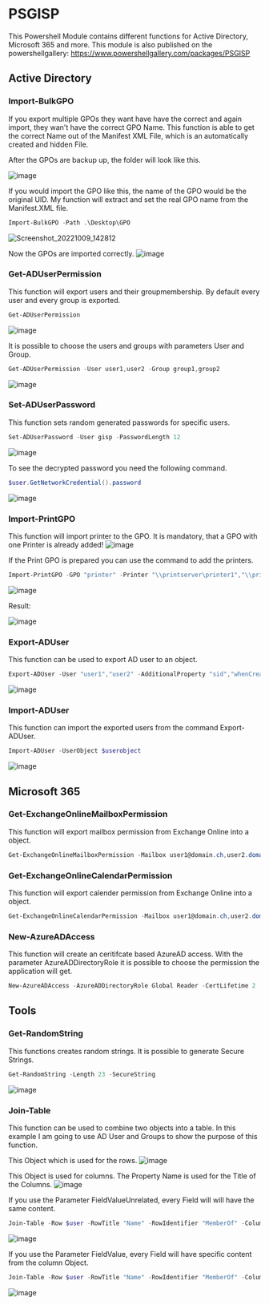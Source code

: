 # PSGISP
This Powershell Module contains different functions for Active Directory, Microsoft 365 and more.
This module is also published on the powershellgallery: https://www.powershellgallery.com/packages/PSGISP

## Active Directory
### Import-BulkGPO
If you export multiple GPOs they want have have the correct and again import, they wan't have the correct GPO Name. This function is able to get the correct Name out of the Manifest XML File, which is an automatically created and hidden File.

After the GPOs are backup up, the folder will look like this.

![image](https://user-images.githubusercontent.com/114616565/194756533-bc2f63ac-d832-470b-b860-155dd49fcba9.png)

If you would import the GPO like this, the name of the GPO would be the original UID. My function will extract and set the real GPO name from the Manifest.XML file.
```powershell
Import-BulkGPO -Path .\Desktop\GPO
```
![Screenshot_20221009_142812](https://user-images.githubusercontent.com/114616565/194756881-08cd2e1b-fb48-4613-acbe-92ff958991be.png)

Now the GPOs are imported correctly.
![image](https://user-images.githubusercontent.com/114616565/194757024-57ce831c-d8b4-4c90-8baa-b19aac399c65.png)

### Get-ADUserPermission
This function will export users and their groupmembership.
By default every user and every group is exported.
```powershell
Get-ADUserPermission
```
![image](https://user-images.githubusercontent.com/114616565/195150542-29ac9868-f140-4f59-bd9b-6b0347e4e7dd.png)


It is possible to choose the users and groups with parameters User and Group.
```powershell
Get-ADUserPermission -User user1,user2 -Group group1,group2
```
![image](https://user-images.githubusercontent.com/114616565/194775615-96f94672-0a0e-4af8-86b6-8a1c41f880cd.png)

### Set-ADUserPassword
This function sets random generated passwords for specific users.
```powershell
Set-ADUserPassword -User gisp -PasswordLength 12
```
![image](https://user-images.githubusercontent.com/114616565/194776336-b2a63053-4448-4f88-82c6-d119b93d2b7f.png)

To see the decrypted password you need the following command.
```powershell
$user.GetNetworkCredential().password
```
![image](https://user-images.githubusercontent.com/114616565/194776409-9a1e04e4-69a7-48cd-8721-50a192ac0aec.png)

### Import-PrintGPO
This function will import printer to the GPO.
It is mandatory, that a GPO with one Printer is already added!
![image](https://user-images.githubusercontent.com/114616565/194777089-a9369c90-6b6d-41e0-b414-3487535a66cb.png)

If the Print GPO is prepared you can use the command to add the printers.
```powershell
Import-PrintGPO -GPO "printer" -Printer "\\printserver\printer1","\\printserver\printer2" -Action create -DefaultPrinter -GroupFilter "group1"
```
![image](https://user-images.githubusercontent.com/114616565/194777154-387c8ef7-1a35-4b8a-963c-3a7599a3a22d.png)

Result:

![image](https://user-images.githubusercontent.com/114616565/194777178-a4e52518-740c-453c-83fa-14090977816f.png)

### Export-ADUser
This function can be used to export AD user to an object.
```powershell
Export-ADUser -User "user1","user2" -AdditionalProperty "sid","whenCreated"
```
![image](https://user-images.githubusercontent.com/114616565/194777522-7b79b6ca-ac6c-40ce-ba88-f1783c7e8ada.png)

### Import-ADUser
This function can import the exported users from the command Export-ADUser.
```powershell
Import-ADUser -UserObject $userobject
```
![image](https://user-images.githubusercontent.com/114616565/194778084-097a1721-d22d-4d6c-9657-bbb448012aa7.png)

## Microsoft 365
### Get-ExchangeOnlineMailboxPermission
This function will export mailbox permission from Exchange Online into a object.
```powershell
Get-ExchangeOnlineMailboxPermission -Mailbox user1@domain.ch,user2.domain.ch
```

### Get-ExchangeOnlineCalendarPermission
This function will export calender permission from Exchange Online into a object.
```powershell
Get-ExchangeOnlineCalendarPermission -Mailbox user1@domain.ch,user2.domain.ch
```

### New-AzureADAccess
This function will create an ceritifcate based AzureAD access.
With the parameter AzureADDirectoryRole it is possible to choose the permission the application will get.
```powershell
New-AzureADAccess -AzureADDirectoryRole Global Reader -CertLifetime 2
```

## Tools
### Get-RandomString
This functions creates random strings. It is possible to generate Secure Strings.
```powershell
Get-RandomString -Length 23 -SecureString
```
![image](https://user-images.githubusercontent.com/114616565/194757684-cfba9edd-6195-4ace-a179-f7abf924b251.png)

### Join-Table
This function can be used to combine two objects into a table.
In this example I am going to use AD User and Groups to show the purpose of this function.

This Object which is used for the rows.
![image](https://user-images.githubusercontent.com/114616565/195150828-c28c15dd-36e0-4b06-95be-4c6dfbd10369.png)


This Object is used for columns. The Property Name is used for the Title of the Columns. 
![image](https://user-images.githubusercontent.com/114616565/194774750-b9c66d66-8a21-4184-b6dc-640ee587a024.png)

If you use the Parameter FieldValueUnrelated, every Field will will have the same content.
```powershell
Join-Table -Row $user -RowTitle "Name" -RowIdentifier "MemberOf" -Column $group -ColumnTitle "Name" -ColumnIdentifier "DistinguishedName" -FieldValueUnrelated "Name"
```
![image](https://user-images.githubusercontent.com/114616565/195151040-2b29aa5a-4e9d-4932-b447-a176e5a9355d.png)


If you use the Parameter FieldValue, every Field will have specific content from the column Object.
```powershell
Join-Table -Row $user -RowTitle "Name" -RowIdentifier "MemberOf" -Column $group -ColumnTitle "Name" -ColumnIdentifier "DistinguishedName" -FieldValue $true
```
![image](https://user-images.githubusercontent.com/114616565/195151155-c1937ae5-d343-4404-87e5-44390210dff2.png)
